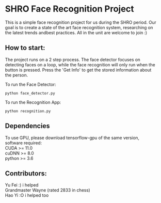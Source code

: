 # SHRO Face Recognition Project
This is a simple face recognition project for us during the SHRO period. Our goal is to create a
state of the art face recognition system, researching on the latest trends andbest practices. All
in the unit are welcome to join :)

## How to start:
The project runs on a 2 step process. The face detector focuses on detecting faces on a loop, while
the face recognition will only run when the button is pressed. Press the 'Get Info' to get the stored 
information about the person.  

To run the Face Detector:  
```
python face_detector.py
```
To run the Recognition App:  
```
python recognition.py
```

## Dependencies
To use GPU, please download tensorflow-gpu of the same version, software required:  
CUDA >= 11.0  
cuDNN >= 8.0  
python >= 3.6  

## Contributors:
Yu Fei :) i helped  
Grandmaster Wayne (rated 2833 in chess)  
Hao Yi :O i helped too
